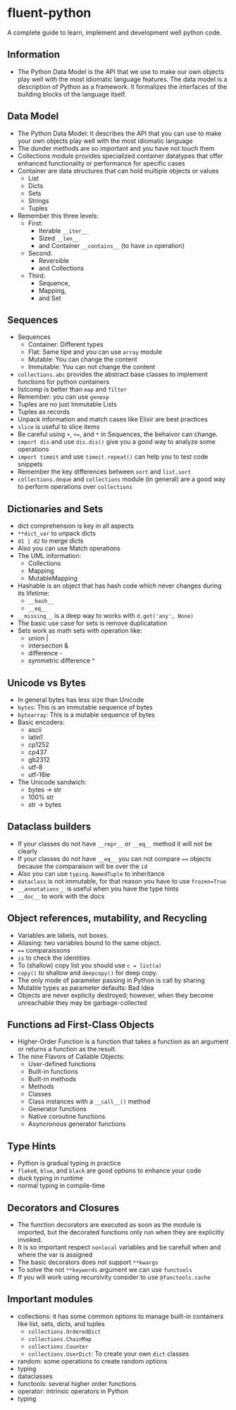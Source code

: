 # fluent-python
A complete guide to learn, implement and development well python code. 

## Information

* The Python Data Model is the API that we use to make our own objects play well with the most idiomatic language features. The data model is a description of Python as a framework. It formalizes the interfaces of the building blocks of the language itself. 

## Data Model

* The Python Data Model: It describes the API that you can use to make your own objects play well with the most idiomatic language
* The dunder methods are so important and you have not touch them
* Collections module provides specialized container datatypes that offer enhanced functionality or performance for specific cases
* Container are data structures that can hold multiple objects or values
    * List
    * Dicts
    * Sets
    * Strings
    * Tuples
* Remember this three levels:
    * First:
        * Iterable `__iter__`
        * Sized `__len__`
        * and Container `__contains__` (to have `in` operation)
    * Second:
        * Reversible 
        * and Collections
    * Third:
        * Sequence, 
        * Mapping, 
        * and Set

## Sequences

* Sequences
    * Container: Different types
    * Flat: Same tipe and you can use `array` module
    * Mutable: You can change the content
    * Immutable: You can not change the content
* `collections.abc` provides the abstract base classes to implement functions for python containers
* listcomp is better than `map` and `filter`
* Remember: you can use `genexp`
* Tuples are no just Immutable Lists
* Tuples as records
* Unpack information and match cases like Elixir are best practices
* `slice` is useful to slice items
* Be careful using `+`, `+=`, and `*` in Sequences, the behaivor can change.
* `import dis` and use `dis.dis()` give you a good way to analyze some operations
* `import timeit` and use `timeit.repeat()` can help you to test code snippets
* Remember the key differences between `sort` and `list.sort`
* `collections.deque` and `collections` module (in general) are a good way to perform operations over `collections` 

## Dictionaries and Sets

* dict comprehension is key in all aspects
* `**dict_var` to unpack dicts
* `d1 | d2` to merge dicts
* Also you can use Match operations
* The UML information:
    * Collections
    * Mapping
    * MutableMapping
* Hashable is an object that has hash code which never changes during its lifetime:
    * `__hash__`
    * `__eq__`
* `__missing__` is a deep way to works with `d.get('any', None)`
* The basic use case for sets is remove duplicatation
* Sets work as math sets with operation like:
    * union |
    * intersection &
    * difference -
    * symmetric difference ^

## Unicode vs Bytes

* In general bytes has less size than Unicode
* `bytes`: This is an immutable sequence of bytes
* `bytearray`: This is a mutable sequence of bytes
* Basic encoders:
    * ascii
    * latin1
    * cp1252
    * cp437
    * gb2312
    * utf-8
    * utf-16le
* The Unicode sandwich:
    * bytes -> str
    * 100% str
    * str -> bytes

## Dataclass builders

* If your classes do not have `__repr__` or `__eq__` method it will not be clearly
* If your classes do not have `__eq__` you can not compare `==` objects because the comparaison will be over the `id`
* Also you can use `typing.NamedTuple` to inheritance
* `dataclass` is not immutable, for that reason you have to use `frozen=True`
* `__annotations__` is useful when you have the type hints
* `__doc__` to work with the docs

## Object references, mutability, and Recycling

* Variables are labels, not boxes.
* Aliasing: two variables bound to the same object.
* `==` comparaissons
* `is` to check the identities
* To (shallow) copy list you should use `c = list(a)`
* `copy()` to shallow and `deepcopy()` for deep copy.
* The only mode of parameter passing in Python is call by sharing 
* Mutable types as parameter defaults: Bad Idea
* Objects are never explicity destroyed; however, when they become unreachable they may be garbage-collected

## Functions ad First-Class Objects

* Higher-Order Function is a function that takes a function as an argument or returns a function as the result.
* The nine Flavors of Callable Objects:
    * User-defined functions
    * Built-in functions
    * Built-in methods
    * Methods
    * Classes
    * Class instances with a `__call__()` method
    * Generator functions
    * Native coroutine functions
    * Asyncronous generator functions

## Type Hints

* Python is gradual typing in practice
* `flake8`, `blue`, and `black` are good options to enhance your code
* duck typing in runtime
* normal typing in compile-time

## Decorators and Closures

* The function decorators are executed as soon as the module is imported, but the decorated functions only run when they are explicitly invoked.
* It is so important respect `nonlocal` variables and be carefull when and where the var is assigned
* The basic decorators does not support `**kwargs`
* To solve the not `**keywords` argument we can use `functools`
* If you will work using recursivity consider to use `@functools.cache`

## Important modules

* collections: it has some common options to manage built-in containers like list, sets, dicts, and tuples
    * `collections.OrderedDict`
    * `collections.ChainMap`
    * `collections.Counter`
    * `collections.UserDict`: To create your own `dict` classes
* random: some operations to create random options
* typing
* dataclasses
* functools: several higher order functions
* operator: intrinsic operators in Python
* typing